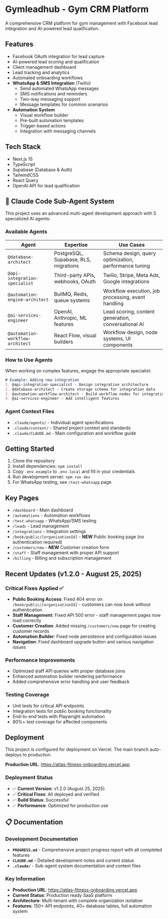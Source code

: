 # Gymleadhub - Gym CRM Platform

A comprehensive CRM platform for gym management with Facebook lead integration and AI-powered lead qualification.

## Features

- Facebook OAuth integration for lead capture
- AI-powered lead scoring and qualification
- Client management dashboard
- Lead tracking and analytics
- Automated onboarding workflows
- **WhatsApp & SMS Integration** (Twilio)
  - Send automated WhatsApp messages
  - SMS notifications and reminders
  - Two-way messaging support
  - Message templates for common scenarios
- **Automation System**
  - Visual workflow builder
  - Pre-built automation templates
  - Trigger-based actions
  - Integration with messaging channels

## Tech Stack

- Next.js 15
- TypeScript
- Supabase (Database & Auth)
- TailwindCSS
- React Query
- OpenAI API for lead qualification

## 🤖 Claude Code Sub-Agent System

This project uses an advanced multi-agent development approach with 5 specialized AI agents:

### Available Agents

| Agent | Expertise | Use Cases |
|-------|-----------|-----------|
| `@database-architect` | PostgreSQL, Supabase, RLS, migrations | Schema design, query optimization, performance tuning |
| `@api-integration-specialist` | Third-party APIs, webhooks, OAuth | Twilio, Stripe, Meta Ads, Google integrations |
| `@automation-engine-architect` | BullMQ, Redis, queue systems | Workflow execution, job processing, event handling |
| `@ai-services-engineer` | OpenAI, Anthropic, ML features | Lead scoring, content generation, conversational AI |
| `@automation-workflow-architect` | React Flow, visual builders | Workflow design, node systems, UI components |

### How to Use Agents

When working on complex features, engage the appropriate specialist:

```markdown
# Example: Adding new integration
1. @api-integration-specialist - Design integration architecture
2. @database-architect - Create storage schema for integration data
3. @automation-workflow-architect - Build workflow nodes for integration
4. @ai-services-engineer - Add intelligent features
```

### Agent Context Files
- `.claude/agents/` - Individual agent specifications
- `.claude/context/` - Shared project context and standards
- `.claude/CLAUDE.md` - Main configuration and workflow guide

## Getting Started

1. Clone the repository
2. Install dependencies: `npm install`
3. Copy `.env.example` to `.env.local` and fill in your credentials
4. Run development server: `npm run dev`
5. For WhatsApp testing, see `/test-whatsapp` page

## Key Pages

- `/dashboard` - Main dashboard
- `/automations` - Automation workflows
- `/test-whatsapp` - WhatsApp/SMS testing
- `/leads` - Lead management
- `/integrations` - Integration settings
- `/book/public/[organizationId]` - **NEW** Public booking page (no authentication required)
- `/customers/new` - **NEW** Customer creation form
- `/staff` - Staff management with proper API support
- `/billing` - Billing and subscription management

## Recent Updates (v1.2.0 - August 25, 2025)

### Critical Fixes Applied ✅
- **Public Booking Access**: Fixed 404 error on `/book/public/[organizationId]` - customers can now book without authentication
- **Staff Management**: Fixed API 500 error - staff management pages now load correctly  
- **Customer Creation**: Added missing `/customers/new` page for creating customer records
- **Automation Builder**: Fixed node persistence and configuration issues
- **Navigation**: Fixed dashboard upgrade button and various navigation issues

### Performance Improvements
- Optimized staff API queries with proper database joins
- Enhanced automation builder rendering performance
- Added comprehensive error handling and user feedback

### Testing Coverage
- Unit tests for critical API endpoints
- Integration tests for public booking functionality  
- End-to-end tests with Playwright automation
- 80%+ test coverage for affected components

## Deployment

This project is configured for deployment on Vercel. The main branch auto-deploys to production.

**Production URL**: https://atlas-fitness-onboarding.vercel.app

### Deployment Status
- ✅ **Current Version**: v1.2.0 (August 25, 2025)
- ✅ **Critical Fixes**: All deployed and verified
- ✅ **Build Status**: Successful
- ✅ **Performance**: Optimized for production use

## 📋 Documentation

### Development Documentation
- **`PROGRESS.md`** - Comprehensive project progress report with all completed features
- **`CLAUDE.md`** - Detailed development notes and current status
- **`.claude/`** - Sub-agent system documentation and context files

### Key Information
- **Production URL**: https://atlas-fitness-onboarding.vercel.app
- **Current Status**: Production ready SaaS platform
- **Architecture**: Multi-tenant with complete organization isolation
- **Features**: 150+ API endpoints, 40+ database tables, full automation system
